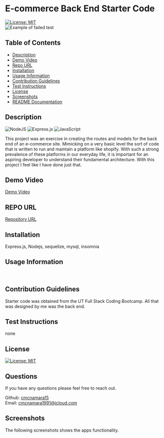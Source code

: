 # E-commerce Back End Starter Code

[![License: MIT](https://img.shields.io/badge/License-MIT-yellow.svg)](https://opensource.org/licenses/MIT)
<br />
![Example of failed test](./public/assets/screenshots/screenshotone.png)

## Table of Contents

- [Description](#description)
- [Demo Video](#demo-video)
- [Repo URL](#repo-url)
- [Installation](#installation)
- [Usage Information](#usage-information)
- [Contribution Guidelines](#contribution-guidelines)
- [Test Instructions](#test-instructions)
- [License](#license)
- [Screenshots](#screenshots)
- [README Documentation](#readme-docmentation)

## Description

![NodeJS](https://img.shields.io/badge/node.js-6DA55F?style=for-the-badge&logo=node.js&logoColor=white)
![Express.js](https://img.shields.io/badge/express.js-%23404d59.svg?style=for-the-badge&logo=express&logoColor=%2361DAFB)
![JavaScript](https://img.shields.io/badge/javascript-%23323330.svg?style=for-the-badge&logo=javascript&logoColor=%23F7DF1E)

This project was an exercise in creating the routes and models for the back end of an e-commerce site. Mimicking on a very basic level the sort of code that is written to run and maintain a platform like shopify. With such a strong prevalence of these platforms in our everyday life, it is important for an aspiring developer to understand their fundamental architecture. With this project I feel like I have done just that.

## Demo Video

[Demo Video](https://drive.google.com/file/d/1I2wlhSZl_DH_RDbGyQDydDUoCLP05-cG/view) <br />

## REPO URL

[Repository URL](https://github.com/cmcnamara15/E-Commerce)<br />

## Installation

Express.js, Nodejs, sequelize, mysql, insomnia <br />

## Usage Information

<br />

## Contribution Guidelines

Starter code was obtained from the UT Full Stack Coding Bootcamp. All that was designed by me was the back end.<br />

## Test Instructions

none

## License

[![License: MIT](https://img.shields.io/badge/License-MIT-yellow.svg)](https://opensource.org/licenses/MIT)

## Questions

If you have any questions please feel free to reach out.<br />

Github: [cmcnamara15](https://github.com/cmcnamara15)<br />
Email: cmcnamara1991@icloud.com

## Screenshots

The following screenshots shows the apps functionality.<br />

<!--
## Node in terminal<br />

![Screenshot of the program running in the terminal](./assets/screenshot1.png)

## Generated output file<br />

![Screenshot of output example](./assets/screenshot2.png)

## Failed Test result<br />

![Example of failed test](./assets/failedtest.png)

## Inquirer prompts complete<br />

![Example of passed test](./assets/passedtest.png)
 -->
